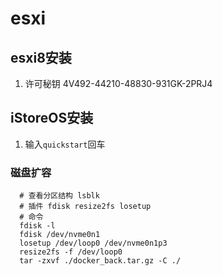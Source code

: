 # esxi

## esxi8安装

1. 许可秘钥 4V492-44210-48830-931GK-2PRJ4

## iStoreOS安装

1. 输入`quickstart`回车

### 磁盘扩容

```shell
  # 查看分区结构 lsblk
  # 插件 fdisk resize2fs losetup
  # 命令
  fdisk -l
  fdisk /dev/nvme0n1
  losetup /dev/loop0 /dev/nvme0n1p3
  resize2fs -f /dev/loop0
  tar -zxvf ./docker_back.tar.gz -C ./
```
